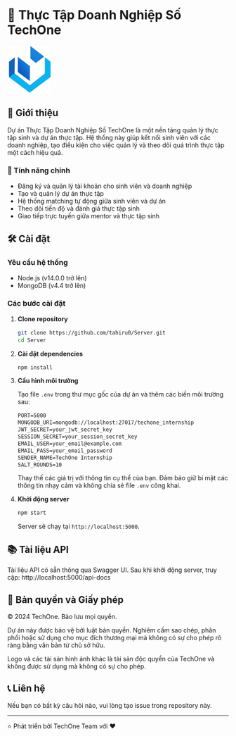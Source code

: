 # 🚀 Thực Tập Doanh Nghiệp Số TechOne

<img src="assets/icons/logo.png" alt="TechOne Logo" width="100"/>

## 📖 Giới thiệu

Dự án Thực Tập Doanh Nghiệp Số TechOne là một nền tảng quản lý thực tập sinh và dự án thực tập. Hệ thống này giúp kết nối sinh viên với các doanh nghiệp, tạo điều kiện cho việc quản lý và theo dõi quá trình thực tập một cách hiệu quả.

### 🌟 Tính năng chính

- Đăng ký và quản lý tài khoản cho sinh viên và doanh nghiệp
- Tạo và quản lý dự án thực tập
- Hệ thống matching tự động giữa sinh viên và dự án
- Theo dõi tiến độ và đánh giá thực tập sinh
- Giao tiếp trực tuyến giữa mentor và thực tập sinh

## 🛠 Cài đặt

### Yêu cầu hệ thống

- Node.js (v14.0.0 trở lên)
- MongoDB (v4.4 trở lên)

### Các bước cài đặt

1. **Clone repository**

   ```bash
   git clone https://github.com/tahiru0/Server.git
   cd Server
   ```

2. **Cài đặt dependencies**

   ```bash
   npm install
   ```

3. **Cấu hình môi trường**

   Tạo file `.env` trong thư mục gốc của dự án và thêm các biến môi trường sau:

   ```
   PORT=5000
   MONGODB_URI=mongodb://localhost:27017/techone_internship
   JWT_SECRET=your_jwt_secret_key
   SESSION_SECRET=your_session_secret_key
   EMAIL_USER=your_email@example.com
   EMAIL_PASS=your_email_password
   SENDER_NAME=TechOne Internship
   SALT_ROUNDS=10
   ```

   Thay thế các giá trị với thông tin cụ thể của bạn. Đảm bảo giữ bí mật các thông tin nhạy cảm và không chia sẻ file `.env` công khai.

4. **Khởi động server**

   ```bash
   npm start
   ```

   Server sẽ chạy tại `http://localhost:5000`.

## 📚 Tài liệu API

Tài liệu API có sẵn thông qua Swagger UI. Sau khi khởi động server, truy cập:
http://localhost:5000/api-docs

## 📄 Bản quyền và Giấy phép

© 2024 TechOne. Bảo lưu mọi quyền.

Dự án này được bảo vệ bởi luật bản quyền. Nghiêm cấm sao chép, phân phối hoặc sử dụng cho mục đích thương mại mà không có sự cho phép rõ ràng bằng văn bản từ chủ sở hữu.

Logo và các tài sản hình ảnh khác là tài sản độc quyền của TechOne và không được sử dụng mà không có sự cho phép.

## 📞 Liên hệ

Nếu bạn có bất kỳ câu hỏi nào, vui lòng tạo issue trong repository này.

---

⭐️ Phát triển bởi TechOne Team với ❤️